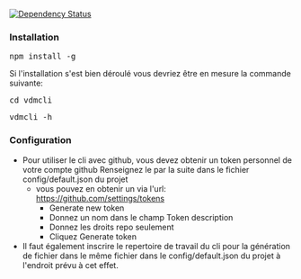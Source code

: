 [![Dependency Status](https://gemnasium.com/badges/github.com/fprieur/vdmcli.svg)](https://gemnasium.com/github.com/fprieur/vdmcli)

### Installation
<pre>npm install -g</pre>

Si l'installation s'est bien déroulé vous devriez être en mesure la commande suivante:
<pre>cd vdmcli</pre>
<pre>vdmcli -h</pre>

### Configuration
* Pour utiliser le cli avec github, vous devez obtenir un token personnel de votre compte github
  Renseignez le par la suite dans le fichier config/default.json du projet
  * vous pouvez en obtenir un via l'url: https://github.com/settings/tokens
    * Generate new token
    * Donnez un nom dans le champ Token description
    * Donnez les droits repo seulement
    * Cliquez Generate token
* Il faut également inscrire le repertoire de travail du cli pour la génération de fichier dans le même fichier dans le config/default.json du projet à l'endroit prévu à cet effet.
